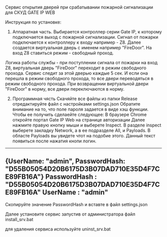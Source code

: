 Сервис открытия дверей при срабатывании пожарной сигнализации для СКУД  GATE IP WEB

Инструкция по установке:

1.  Аппаратная часть.
Выбирается контроллер серии Gate IP, к которому подключается выход с пожарной сигнализации.
Сигнал от пожарки подключается к контроллеру к входу например - Z8.
Далее создается виртуальная дверь с именем например "FireDoor".
На вход Z8 ставиться режим - свободный проход.

Логика работы службы - при поступлении сигнала от пожарки на вход Z8, виртуальная дверь "FireDoor" переходит в режим свободного прохода.
Сервис следит за этой дверью каждые 5 сек. И если она перешла в режим свободного прохода, то все двери переводяться в режим свободного прохода.
При возвращении виртуальной двери "FireDoor" в норму, все двери переключаются в норму.

2.  Программная чясть
   Скачяйте все файлы из папки Release
   отредактируйте файл с настройками settings.json
   Обратите внимание на то, что поле пароля задается в виде хэш функции. Чтобы ее получить сделаейте следующее:
В браузере Chrome откройте портал Gate IP Web на странице авторизации
Далее нажмите правую кнопку мыши и выберете Inspect.
В разделе inspect выберете закладку Network, а в ее подразделе All, и Payloads.
В областе Payloads вы увидете чтот на подобие этого. Данный текст появиться после нажатия кнопи логин.
---------
{UserName: "admin", PasswordHash: "D55B05054D20B6175D3B07DAD710E35D4F7CE89FB16A"}
PasswordHash
: 
"D55B05054D20B6175D3B07DAD710E35D4F7CE89FB16A"
UserName
: 
"admin"
----------
Скопируйте значение PasswordHash и вставте в файл settings.json

Далее установите сервис запустив от администратора файл install_srv.bat


для удаления сервиса используйте uninst_srv.bat

   
